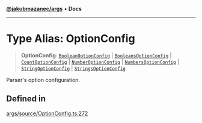 [**@jakubmazanec/args**](../README.md) • **Docs**

---

# Type Alias: OptionConfig

> **OptionConfig**: [`BooleanOptionConfig`](BooleanOptionConfig.md) \|
> [`BooleansOptionConfig`](BooleansOptionConfig.md) \| [`CountOptionConfig`](CountOptionConfig.md)
> \| [`NumberOptionConfig`](NumberOptionConfig.md) \|
> [`NumbersOptionConfig`](NumbersOptionConfig.md) \| [`StringOptionConfig`](StringOptionConfig.md)
> \| [`StringsOptionConfig`](StringsOptionConfig.md)

Parser's option configuration.

## Defined in

[args/source/OptionConfig.ts:272](https://github.com/jakubmazanec/tools/blob/e8e1a063ee4a3ba5413ab6c19f760853c220a8ce/packages/args/source/OptionConfig.ts#L272)
